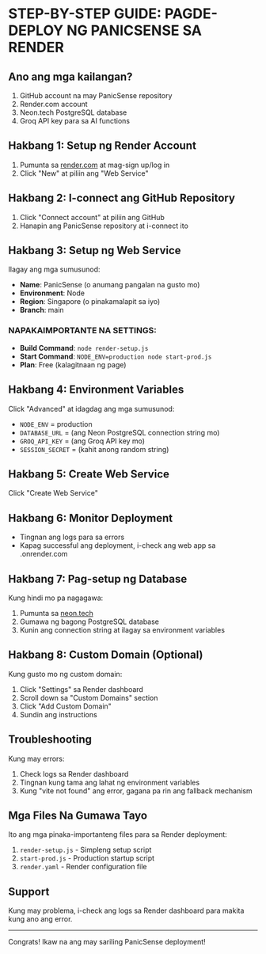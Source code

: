 # STEP-BY-STEP GUIDE: PAGDE-DEPLOY NG PANICSENSE SA RENDER

## Ano ang mga kailangan?

1. GitHub account na may PanicSense repository
2. Render.com account 
3. Neon.tech PostgreSQL database
4. Groq API key para sa AI functions

## Hakbang 1: Setup ng Render Account

1. Pumunta sa [render.com](https://render.com) at mag-sign up/log in
2. Click "New" at piliin ang "Web Service"

## Hakbang 2: I-connect ang GitHub Repository

1. Click "Connect account" at piliin ang GitHub
2. Hanapin ang PanicSense repository at i-connect ito

## Hakbang 3: Setup ng Web Service

Ilagay ang mga sumusunod:

- **Name**: PanicSense (o anumang pangalan na gusto mo)
- **Environment**: Node
- **Region**: Singapore (o pinakamalapit sa iyo)
- **Branch**: main

### NAPAKAIMPORTANTE NA SETTINGS:

- **Build Command**: `node render-setup.js`
- **Start Command**: `NODE_ENV=production node start-prod.js`
- **Plan**: Free (kalagitnaan ng page)

## Hakbang 4: Environment Variables

Click "Advanced" at idagdag ang mga sumusunod:

- `NODE_ENV` = production
- `DATABASE_URL` = (ang Neon PostgreSQL connection string mo)
- `GROQ_API_KEY` = (ang Groq API key mo)
- `SESSION_SECRET` = (kahit anong random string)

## Hakbang 5: Create Web Service

Click "Create Web Service"

## Hakbang 6: Monitor Deployment

- Tingnan ang logs para sa errors
- Kapag successful ang deployment, i-check ang web app sa <service-name>.onrender.com

## Hakbang 7: Pag-setup ng Database

Kung hindi mo pa nagagawa:

1. Pumunta sa [neon.tech](https://neon.tech)
2. Gumawa ng bagong PostgreSQL database
3. Kunin ang connection string at ilagay sa environment variables

## Hakbang 8: Custom Domain (Optional)

Kung gusto mo ng custom domain:

1. Click "Settings" sa Render dashboard
2. Scroll down sa "Custom Domains" section
3. Click "Add Custom Domain"
4. Sundin ang instructions

## Troubleshooting

Kung may errors:

1. Check logs sa Render dashboard
2. Tingnan kung tama ang lahat ng environment variables
3. Kung "vite not found" ang error, gagana pa rin ang fallback mechanism

## Mga Files Na Gumawa Tayo

Ito ang mga pinaka-importanteng files para sa Render deployment:

1. `render-setup.js` - Simpleng setup script
2. `start-prod.js` - Production startup script
3. `render.yaml` - Render configuration file

## Support

Kung may problema, i-check ang logs sa Render dashboard para makita kung ano ang error.

---

Congrats! Ikaw na ang may sariling PanicSense deployment!